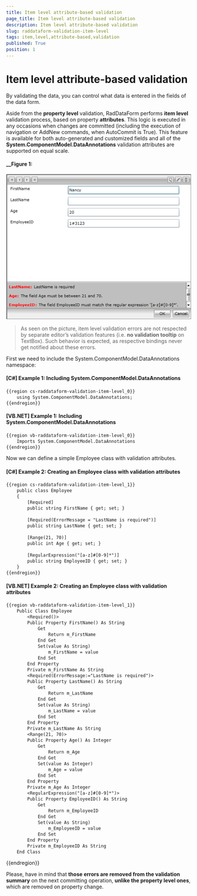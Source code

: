 ```yaml
---
title: Item level attribute-based validation
page_title: Item level attribute-based validation
description: Item level attribute-based validation
slug: raddataform-validation-item-level
tags: item,level,attribute-based,validation
published: True
position: 1
---
```


# Item level attribute-based validation

By validating the data, you can control what data is entered in the fields of the data form.
    
Aside from the __property level__ validation, RadDataForm performs __item level__ validation process, based on property __attributes__. This logic is executed in any occasions when changes are committed (including the execution of navigation or AddNew commands, when AutoCommit is True). This feature is available for both auto-generated and customized fields and all of the **System.ComponentModel.DataAnnotations** validation attributes are supported on equal scale.

#### __Figure 1: 

![raddataform-validation-item-level](images/raddataform-validation-item-level.png)

>As seen on the picture, item level validation errors are not respected by separate editor’s validation features (i.e. __no validation tooltip__ on TextBox). Such behavior is expected, as respective bindings never get notified about these errors. 

First we need to include the System.ComponentModel.DataAnnotations namespace:

#### __[C#] Example 1: Including System.ComponentModel.DataAnnotations__

	{{region cs-raddataform-validation-item-level_0}}
	    using System.ComponentModel.DataAnnotations;
	{{endregion}}

#### __[VB.NET] Example 1: Including System.ComponentModel.DataAnnotations__

	{{region vb-raddataform-validation-item-level_0}}
	    Imports System.ComponentModel.DataAnnotations
	{{endregion}}

Now we can define a simple Employee class with validation attributes.

#### __[C#] Example 2: Creating an Employee class with validation attributes__

	{{region cs-raddataform-validation-item-level_1}}
	    public class Employee
	    {
	        [Required]
	        public string FirstName { get; set; }
	
	        [Required(ErrorMessage = "LastName is required")]
	        public string LastName { get; set; }
	
	        [Range(21, 70)]
	        public int Age { get; set; }
	
	        [RegularExpression("[a-z]#[0-9]*")]
	        public string EmployeeID { get; set; }
	    }
	{{endregion}}

#### __[VB.NET] Example 2: Creating an Employee class with validation attributes__

	{{region vb-raddataform-validation-item-level_1}}
	    Public Class Employee
	        <Required()>
	        Public Property FirstName() As String
	            Get
	                Return m_FirstName
	            End Get
	            Set(value As String)
	                m_FirstName = value
	            End Set
	        End Property
	        Private m_FirstName As String
	        <Required(ErrorMessage:="LastName is required")>
	        Public Property LastName() As String
	            Get
	                Return m_LastName
	            End Get
	            Set(value As String)
	                m_LastName = value
	            End Set
	        End Property
	        Private m_LastName As String
	        <Range(21, 70)>
	        Public Property Age() As Integer
	            Get
	                Return m_Age
	            End Get
	            Set(value As Integer)
	                m_Age = value
	            End Set
	        End Property
	        Private m_Age As Integer
	        <RegularExpression("[a-z]#[0-9]*")>
	        Public Property EmployeeID() As String
	            Get
	                Return m_EmployeeID
	            End Get
	            Set(value As String)
	                m_EmployeeID = value
	            End Set
	        End Property
	        Private m_EmployeeID As String
	    End Class
{{endregion}}

Please, have in mind that __those errors are removed from the validation summary__ on the next committing operation, __unlike the property level ones__, which are removed on property change. 
